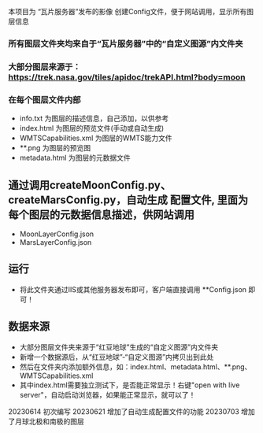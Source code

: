本项目为 “瓦片服务器”发布的影像 创建Config文件，便于网站调用，显示所有图层信息

### 所有图层文件夹均来自于“瓦片服务器”中的“自定义图源”内文件夹
### 大部分图层来源于：https://trek.nasa.gov/tiles/apidoc/trekAPI.html?body=moon
### 在每个图层文件内部
- info.txt              为图层的描述信息，自己添加，以供参考
- index.html            为图层的预览文件(手动或自动生成)
- WMTSCapabilities.xml  为图层的WMTS能力文件
- **.png                为图层的预览图
- metadata.html         为图层的元数据文件


## 通过调用createMoonConfig.py、createMarsConfig.py，自动生成 配置文件, 里面为每个图层的元数据信息描述，供网站调用
- MoonLayerConfig.json
- MarsLayerConfig.json


## 运行
- 将此文件夹通过IIS或其他服务器发布即可，客户端直接调用 **Config.json 即可！


## 数据来源
- 大部分图层文件夹来源于“红豆地球”生成的“自定义图源”内文件夹
- 新增一个数据源后，从“红豆地球”-“自定义图源”内拷贝出到此处
- 然后在文件夹内添加额外信息，如：index.html、metadata.html、**.png、WMTSCapabilities.xml
- 其中index.html需要独立测试下，是否能正常显示！右键"open with live server"，自动启动浏览器，如果能正常显示，就可以了！    



20230614    初次编写
20230621    增加了自动生成配置文件的功能
20230703    增加了月球北极和南极的图层